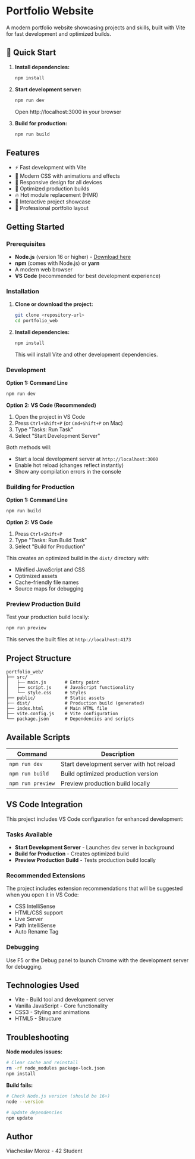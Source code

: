 # Portfolio Website

A modern portfolio website showcasing projects and skills, built with Vite for fast development and optimized builds.

## 🚀 Quick Start

1. **Install dependencies:**
   ```bash
   npm install
   ```

2. **Start development server:**
   ```bash
   npm run dev
   ```
   Open http://localhost:3000 in your browser

3. **Build for production:**
   ```bash
   npm run build
   ```

## Features

- ⚡ Fast development with Vite
- 🎨 Modern CSS with animations and effects
- 📱 Responsive design for all devices
- 🚀 Optimized production builds
- 🔥 Hot module replacement (HMR)
- 🎯 Interactive project showcase
- 💼 Professional portfolio layout

## Getting Started

### Prerequisites

- **Node.js** (version 16 or higher) - [Download here](https://nodejs.org/)
- **npm** (comes with Node.js) or **yarn**
- A modern web browser
- **VS Code** (recommended for best development experience)

### Installation

1. **Clone or download the project:**
   ```bash
   git clone <repository-url>
   cd portfolio_web
   ```

2. **Install dependencies:**
   ```bash
   npm install
   ```
   This will install Vite and other development dependencies.

### Development

**Option 1: Command Line**
```bash
npm run dev
```

**Option 2: VS Code (Recommended)**
1. Open the project in VS Code
2. Press `Ctrl+Shift+P` (or `Cmd+Shift+P` on Mac)
3. Type "Tasks: Run Task"
4. Select "Start Development Server"

Both methods will:
- Start a local development server at `http://localhost:3000`
- Enable hot reload (changes reflect instantly)
- Show any compilation errors in the console

### Building for Production

**Option 1: Command Line**
```bash
npm run build
```

**Option 2: VS Code**
1. Press `Ctrl+Shift+P`
2. Type "Tasks: Run Build Task"
3. Select "Build for Production"

This creates an optimized build in the `dist/` directory with:
- Minified JavaScript and CSS
- Optimized assets
- Cache-friendly file names
- Source maps for debugging

### Preview Production Build

Test your production build locally:
```bash
npm run preview
```
This serves the built files at `http://localhost:4173`

## Project Structure

```
portfolio_web/
├── src/
│   ├── main.js       # Entry point
│   ├── script.js     # JavaScript functionality
│   └── style.css     # Styles
├── public/           # Static assets
├── dist/             # Production build (generated)
├── index.html        # Main HTML file
├── vite.config.js    # Vite configuration
└── package.json      # Dependencies and scripts
```

## Available Scripts

| Command | Description |
|---------|-------------|
| `npm run dev` | Start development server with hot reload |
| `npm run build` | Build optimized production version |
| `npm run preview` | Preview production build locally |

## VS Code Integration

This project includes VS Code configuration for enhanced development:

### Tasks Available
- **Start Development Server** - Launches dev server in background
- **Build for Production** - Creates optimized build
- **Preview Production Build** - Tests production build locally

### Recommended Extensions
The project includes extension recommendations that will be suggested when you open it in VS Code:
- CSS IntelliSense
- HTML/CSS support
- Live Server
- Path IntelliSense
- Auto Rename Tag

### Debugging
Use F5 or the Debug panel to launch Chrome with the development server for debugging.

## Technologies Used

- Vite - Build tool and development server
- Vanilla JavaScript - Core functionality
- CSS3 - Styling and animations
- HTML5 - Structure


## Troubleshooting

**Node modules issues:**
```bash
# Clear cache and reinstall
rm -rf node_modules package-lock.json
npm install
```

**Build fails:**
```bash
# Check Node.js version (should be 16+)
node --version

# Update dependencies
npm update
```

## Author

Viacheslav Moroz - 42 Student
